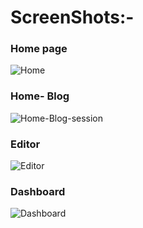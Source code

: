 # ScreenShots:-

### Home page
![Home](https://github.com/user-attachments/assets/4af39c0a-b8fb-48f5-8823-d124ce962c98)

### Home- Blog
![Home-Blog-session](https://github.com/user-attachments/assets/9ff53014-6416-411c-9dd5-f734d351b381)

### Editor 
![Editor](https://github.com/user-attachments/assets/dd63dd1c-3b09-4c44-b164-f582b549c19c)

### Dashboard
![Dashboard](https://github.com/user-attachments/assets/d568d190-fcdd-4749-b641-42df01f84c7c)
